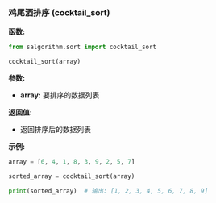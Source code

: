 ### 鸡尾酒排序 (cocktail_sort)

**函数:**

```python
from salgorithm.sort import cocktail_sort

cocktail_sort(array)
```

**参数:**

* **array:** 要排序的数据列表

**返回值:**

* 返回排序后的数据列表

**示例:**

```python
array = [6, 4, 1, 8, 3, 9, 2, 5, 7]

sorted_array = cocktail_sort(array)

print(sorted_array)  # 输出: [1, 2, 3, 4, 5, 6, 7, 8, 9]
```